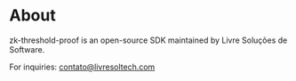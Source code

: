 # About

zk-threshold-proof is an open-source SDK maintained by Livre Soluções de Software.

For inquiries: contato@livresoltech.com